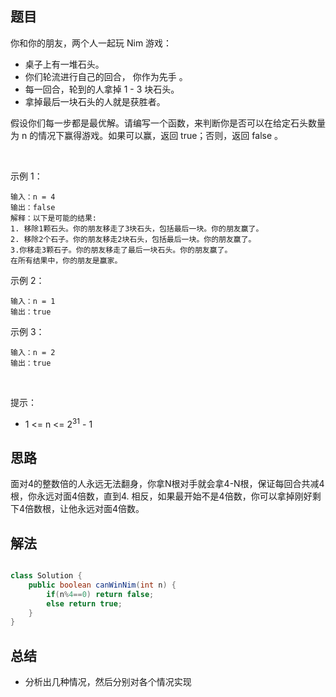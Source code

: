 

## 题目

你和你的朋友，两个人一起玩 Nim 游戏：

- 桌子上有一堆石头。
- 你们轮流进行自己的回合， 你作为先手 。
- 每一回合，轮到的人拿掉 1 - 3 块石头。
- 拿掉最后一块石头的人就是获胜者。

假设你们每一步都是最优解。请编写一个函数，来判断你是否可以在给定石头数量为 n 的情况下赢得游戏。如果可以赢，返回 true；否则，返回 false 。

 

示例 1：

    输入：n = 4
    输出：false 
    解释：以下是可能的结果:
    1. 移除1颗石头。你的朋友移走了3块石头，包括最后一块。你的朋友赢了。
    2. 移除2个石子。你的朋友移走2块石头，包括最后一块。你的朋友赢了。
    3.你移走3颗石子。你的朋友移走了最后一块石头。你的朋友赢了。
    在所有结果中，你的朋友是赢家。
示例 2：

    输入：n = 1
    输出：true
示例 3：

    输入：n = 2
    输出：true
 

提示：

- 1 <= n <= 2<sup>31</sup> - 1



## 思路

面对4的整数倍的人永远无法翻身，你拿N根对手就会拿4-N根，保证每回合共减4根，你永远对面4倍数，直到4.
相反，如果最开始不是4倍数，你可以拿掉刚好剩下4倍数根，让他永远对面4倍数。



## 解法
```java

class Solution {
    public boolean canWinNim(int n) {
        if(n%4==0) return false;
        else return true;
    }
}

```

## 总结

- 分析出几种情况，然后分别对各个情况实现 
